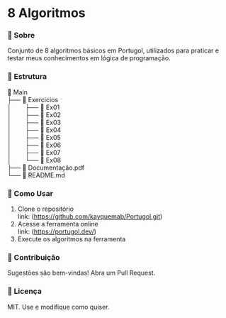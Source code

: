 # 8 Algoritmos

### 📌 Sobre

Conjunto de 8 algoritmos básicos em Portugol, utilizados para praticar e testar meus conhecimentos em lógica de programação.

### 📂 Estrutura

📂 Main<br>
├── 📂 Exercicios<br>
│&nbsp;&nbsp;&nbsp;&nbsp;&nbsp;&nbsp;&nbsp;&nbsp;├── 📂 Ex01<br>
│&nbsp;&nbsp;&nbsp;&nbsp;&nbsp;&nbsp;&nbsp;&nbsp;├── 📂 Ex02<br>
│&nbsp;&nbsp;&nbsp;&nbsp;&nbsp;&nbsp;&nbsp;&nbsp;├── 📂 Ex03<br>
│&nbsp;&nbsp;&nbsp;&nbsp;&nbsp;&nbsp;&nbsp;&nbsp;├── 📂 Ex04<br>
│&nbsp;&nbsp;&nbsp;&nbsp;&nbsp;&nbsp;&nbsp;&nbsp;├── 📂 Ex05<br>
│&nbsp;&nbsp;&nbsp;&nbsp;&nbsp;&nbsp;&nbsp;&nbsp;├── 📂 Ex06<br>
│&nbsp;&nbsp;&nbsp;&nbsp;&nbsp;&nbsp;&nbsp;&nbsp;├── 📂 Ex07<br>
│&nbsp;&nbsp;&nbsp;&nbsp;&nbsp;&nbsp;&nbsp;&nbsp;└──  📂 Ex08<br>
├── 📄 Documentação.pdf<br>
└── 📄 README.md<br>

### 🚀 Como Usar

1. Clone o repositório <br>
link: (https://github.com/kayquemab/Portugol.git)
2. Acesse a ferramenta online <br>
link: (https://portugol.dev/)
3. Execute os algoritmos na ferramenta

### 🤝 Contribuição

Sugestões são bem-vindas! Abra um Pull Request.

### 📜 Licença

MIT. Use e modifique como quiser.
